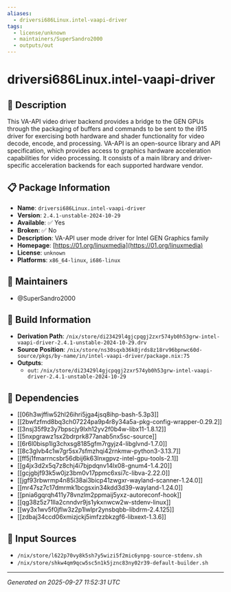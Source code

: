 ```yaml
---
aliases:
  - driversi686Linux.intel-vaapi-driver
tags:
  - license/unknown
  - maintainers/SuperSandro2000
  - outputs/out
---
```


# driversi686Linux.intel-vaapi-driver

## 📝 Description

This VA-API video driver backend provides a bridge to the GEN GPUs through
the packaging of buffers and commands to be sent to the i915 driver for
exercising both hardware and shader functionality for video decode,
encode, and processing.
VA-API is an open-source library and API specification, which provides
access to graphics hardware acceleration capabilities for video
processing. It consists of a main library and driver-specific acceleration
backends for each supported hardware vendor.


## 📋 Package Information

- **Name**: `driversi686Linux.intel-vaapi-driver`
- **Version**: `2.4.1-unstable-2024-10-29`
- **Available**: ✅ Yes
- **Broken**: ✅ No
- **Description**: VA-API user mode driver for Intel GEN Graphics family
- **Homepage**: [https://01.org/linuxmedia](https://01.org/linuxmedia)
- **License**: `unknown`
- **Platforms**: `x86_64-linux`, `i686-linux`
## 👥 Maintainers

- @SuperSandro2000


## 🔧 Build Information

- **Derivation Path**: `/nix/store/di23429l4gjcpqgj2zxr574yb0h53grw-intel-vaapi-driver-2.4.1-unstable-2024-10-29.drv`
- **Source Position**: `/nix/store/ns30sqxb36k8jrds8z18rv96bpnwc60d-source/pkgs/by-name/in/intel-vaapi-driver/package.nix:75`
- **Outputs**:
  - `out`:  `/nix/store/di23429l4gjcpqgj2zxr574yb0h53grw-intel-vaapi-driver-2.4.1-unstable-2024-10-29`

## 🔗 Dependencies

- [[06h3wjffiw52hl26ihri5jga4jsq8ihp-bash-5.3p3]]
- [[2bwfzfmd8bq3ch07224pa9p4r8y34a5a-pkg-config-wrapper-0.29.2]]
- [[3nsj35f9z3y7bpscjy9lxh12yv2f0b4w-libx11-1.8.12]]
- [[5nxpgrawz1sx2bdrprk877anab5nx5sc-source]]
- [[6r6l0bisp1lg3chxsg8185gfm7rgyjz4-libglvnd-1.7.0]]
- [[8c3glvb4c1w7gr5sx7sfmzhqi42rnkmw-python3-3.13.7]]
- [[ff5j1fmarrncsbr56dbij6k63lnxgpvz-intel-gpu-tools-2.1]]
- [[g4jx3d2x5q7z8chj4i7bjpdqnv14lx08-gnum4-1.4.20]]
- [[gcjgbjf93k5w0jz3bm0v17ppmc6xsi7c-libva-2.22.0]]
- [[jgf93rbwrmp4n85i38ai3bicp41zwgxr-wayland-scanner-1.24.0]]
- [[mr47sz7c17dmrmk1bcgsxin34kdd3d39-wayland-1.24.0]]
- [[pnia6gqrqh411y78vnzlm2ppmaij5yxz-autoreconf-hook]]
- [[qg38z5z71lla2cnndvr9js1ykxnwcw2w-stdenv-linux]]
- [[wy3x1wv5f0jflw3z2p1lwlpr2ynsbqbb-libdrm-2.4.125]]
- [[zdbaj34ccd06xmizjckj5imfzzbkzgf6-libxext-1.3.6]]

## 📁 Input Sources

- `/nix/store/l622p70vy8k5sh7y5wizi5f2mic6ynpg-source-stdenv.sh`
- `/nix/store/shkw4qm9qcw5sc5n1k5jznc83ny02r39-default-builder.sh`

---
*Generated on 2025-09-27 11:52:31 UTC*
